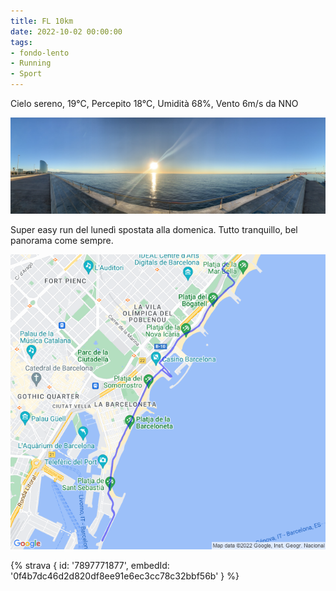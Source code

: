 ```yaml
---
title: FL 10km
date: 2022-10-02 00:00:00
tags:
- fondo-lento
- Running
- Sport
---
```


Cielo sereno, 19°C, Percepito 18°C, Umidità 68%, Vento 6m/s da NNO

![](images/IMG_0453.jpg)

Super easy run del lunedì spostata alla domenica. Tutto tranquillo, bel panorama come sempre.

![](images/20221002-activity-map.png)

{% strava { id: '7897771877', embedId: '0f4b7dc46d2d820df8ee91e6ec3cc78c32bbf56b' } %}
